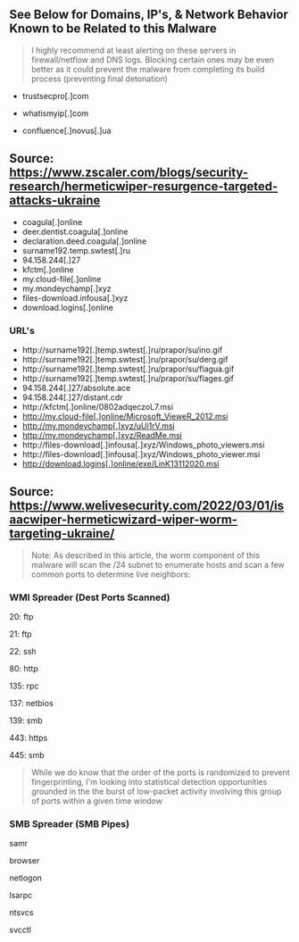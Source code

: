 ## See Below for Domains, IP's, & Network Behavior Known to be Related to this Malware
> I highly recommend at least alerting on these servers in firewall/netflow and DNS logs. Blocking certain ones may be even better as it could prevent the malware from completing its build process (preventing final detonation)

* trustsecpro[.]com

* whatismyip[.]com

* confluence[.]novus[.]ua

## Source: https://www.zscaler.com/blogs/security-research/hermeticwiper-resurgence-targeted-attacks-ukraine

* coagula[.]online
* deer.dentist.coagula[.]online
* declaration.deed.coagula[.]online
* surname192.temp.swtest[.]ru
* 94.158.244[.]27
* kfctm[.]online
* my.cloud-file[.]online
* my.mondeychamp[.]xyz
* files-download.infousa[.]xyz
* download.logins[.]online

### URL's

* http://surname192[.]temp.swtest[.]ru/prapor/su/ino.gif
* http://surname192[.]temp.swtest[.]ru/prapor/su/derg.gif
* http://surname192[.]temp.swtest[.]ru/prapor/su/flagua.gif
* http://surname192[.]temp.swtest[.]ru/prapor/su/flages.gif
* 94.158.244[.]27/absolute.ace
* 94.158.244[.]27/distant.cdr
* http://kfctm[.]online/0802adqeczoL7.msi
* http://my.cloud-file[.]online/Microsoft_VieweR_2012.msi
* http://my.mondeychamp[.]xyz/uUi1rV.msi
* http://my.mondeychamp[.]xyz/ReadMe.msi
* http://files-download[.]infousa[.]xyz/Windows_photo_viewers.msi
* http://files-download[.]infousa[.]xyz/Windows_photo_viewer.msi
* http://download.logins[.]online/exe/LinK13112020.msi


## Source: https://www.welivesecurity.com/2022/03/01/isaacwiper-hermeticwizard-wiper-worm-targeting-ukraine/

> Note: As described in this article, the worm component of this malware will scan the /24 subnet to enumerate hosts and scan a few common ports to determine live neighbors:

### WMI Spreader (Dest Ports Scanned)

 20: ftp

 21: ftp

 22: ssh

 80: http

 135: rpc

 137: netbios

 139: smb

 443: https

 445: smb


> While we do know that the order of the ports is randomized to prevent fingerprinting, I'm looking into statistical detection opportunities grounded in the the burst of low-packet activity involving this group of ports within a given time window

### SMB Spreader (SMB Pipes)
samr

browser

netlogon

lsarpc

ntsvcs

svcctl
